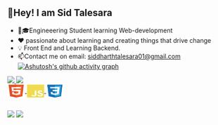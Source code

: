 ## 🙋Hey! I am Sid Talesara
- 👩🎓Engineeering Student learning Web-development
- ❤️ passionate about learning and creating things that drive change
- 💡 Front End and Learning Backend.
- 📫Contact me on email: siddharthtalesara01@gmail.com
[![Ashutosh's github activity graph](https://github-readme-activity-graph.cyclic.app/graph?username=sid-talesara&bg_color=1f1e3e&color=85e0ff&line=2983fa&point=77fbfd&area=true&hide_border=true)](https://github.com/ashutosh00710/github-readme-activity-graph)
<div>
    <a href="https://github.com/sid-talesara">
        <img height="180em"
            src="https://github-readme-stats.vercel.app/api?username=sid-talesara&show_icons=true&theme=dark&include_all_commits=true&count_private=true" />
        <img height="180em"
            src="https://github-readme-stats.vercel.app/api/top-langs/?username=sid-talesara&layout=compact&langs_count=7&theme=dark" />
</div>
<img align="center" alt="Rafa-HTML" height="30" width="40"
    src="https://raw.githubusercontent.com/devicons/devicon/master/icons/html5/html5-original.svg">
<img align="center" alt="Rafa-Js" height="30" width="40"
    src="https://raw.githubusercontent.com/devicons/devicon/master/icons/javascript/javascript-plain.svg">
<img align="center" alt="Rafa-CSS" height="30" width="40"
    src="https://raw.githubusercontent.com/devicons/devicon/master/icons/css3/css3-original.svg">

</div>

##
<div>
    <a href="mailto:siddharthtalesara01@gmail.com"><img
            src="https://img.shields.io/badge/-Gmail-%23333?style=for-the-badge&logo=gmail&logoColor=white"
            target="_blank"></a>
    <a href="https://www.linkedin.com/in/siddharth-talesara" target="_blank"><img
            src="https://img.shields.io/badge/-LinkedIn-%230077B5?style=for-the-badge&logo=linkedin&logoColor=white"
            target="_blank"></a>

 
   


</div>

